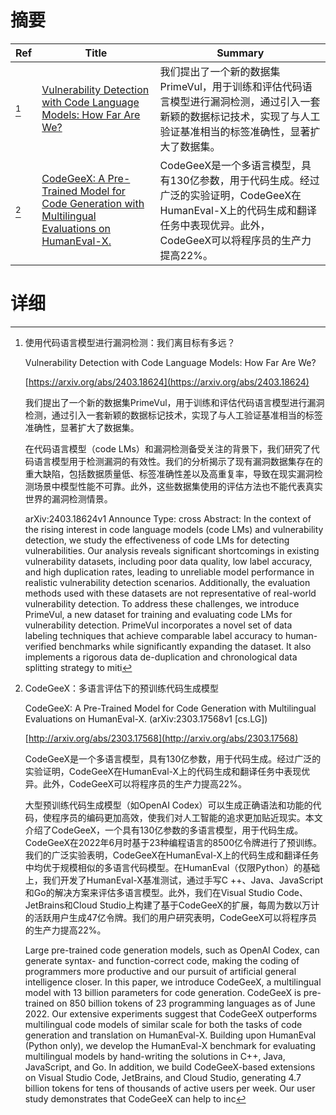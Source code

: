 # 摘要

| Ref | Title | Summary |
| --- | --- | --- |
| [^1] | [Vulnerability Detection with Code Language Models: How Far Are We?](https://arxiv.org/abs/2403.18624) | 我们提出了一个新的数据集PrimeVul，用于训练和评估代码语言模型进行漏洞检测，通过引入一套新颖的数据标记技术，实现了与人工验证基准相当的标签准确性，显著扩大了数据集。 |
| [^2] | [CodeGeeX: A Pre-Trained Model for Code Generation with Multilingual Evaluations on HumanEval-X.](http://arxiv.org/abs/2303.17568) | CodeGeeX是一个多语言模型，具有130亿参数，用于代码生成。经过广泛的实验证明，CodeGeeX在HumanEval-X上的代码生成和翻译任务中表现优异。此外，CodeGeeX可以将程序员的生产力提高22%。 |

# 详细

[^1]: 使用代码语言模型进行漏洞检测：我们离目标有多远？

    Vulnerability Detection with Code Language Models: How Far Are We?

    [https://arxiv.org/abs/2403.18624](https://arxiv.org/abs/2403.18624)

    我们提出了一个新的数据集PrimeVul，用于训练和评估代码语言模型进行漏洞检测，通过引入一套新颖的数据标记技术，实现了与人工验证基准相当的标签准确性，显著扩大了数据集。

    

    在代码语言模型（code LMs）和漏洞检测备受关注的背景下，我们研究了代码语言模型用于检测漏洞的有效性。我们的分析揭示了现有漏洞数据集存在的重大缺陷，包括数据质量低、标签准确性差以及高重复率，导致在现实漏洞检测场景中模型性能不可靠。此外，这些数据集使用的评估方法也不能代表真实世界的漏洞检测情景。

    arXiv:2403.18624v1 Announce Type: cross  Abstract: In the context of the rising interest in code language models (code LMs) and vulnerability detection, we study the effectiveness of code LMs for detecting vulnerabilities. Our analysis reveals significant shortcomings in existing vulnerability datasets, including poor data quality, low label accuracy, and high duplication rates, leading to unreliable model performance in realistic vulnerability detection scenarios. Additionally, the evaluation methods used with these datasets are not representative of real-world vulnerability detection.   To address these challenges, we introduce PrimeVul, a new dataset for training and evaluating code LMs for vulnerability detection. PrimeVul incorporates a novel set of data labeling techniques that achieve comparable label accuracy to human-verified benchmarks while significantly expanding the dataset. It also implements a rigorous data de-duplication and chronological data splitting strategy to miti
    
[^2]: CodeGeeX：多语言评估下的预训练代码生成模型

    CodeGeeX: A Pre-Trained Model for Code Generation with Multilingual Evaluations on HumanEval-X. (arXiv:2303.17568v1 [cs.LG])

    [http://arxiv.org/abs/2303.17568](http://arxiv.org/abs/2303.17568)

    CodeGeeX是一个多语言模型，具有130亿参数，用于代码生成。经过广泛的实验证明，CodeGeeX在HumanEval-X上的代码生成和翻译任务中表现优异。此外，CodeGeeX可以将程序员的生产力提高22%。

    

    大型预训练代码生成模型（如OpenAI Codex）可以生成正确语法和功能的代码，使程序员的编码更加高效，使我们对人工智能的追求更加贴近现实。本文介绍了CodeGeeX，一个具有130亿参数的多语言模型，用于代码生成。CodeGeeX在2022年6月时基于23种编程语言的8500亿令牌进行了预训练。我们的广泛实验表明，CodeGeeX在HumanEval-X上的代码生成和翻译任务中均优于规模相似的多语言代码模型。在HumanEval（仅限Python）的基础上，我们开发了HumanEval-X基准测试，通过手写C ++、Java、JavaScript和Go的解决方案来评估多语言模型。此外，我们在Visual Studio Code、JetBrains和Cloud Studio上构建了基于CodeGeeX的扩展，每周为数以万计的活跃用户生成47亿令牌。我们的用户研究表明，CodeGeeX可以将程序员的生产力提高22%。

    Large pre-trained code generation models, such as OpenAI Codex, can generate syntax- and function-correct code, making the coding of programmers more productive and our pursuit of artificial general intelligence closer. In this paper, we introduce CodeGeeX, a multilingual model with 13 billion parameters for code generation. CodeGeeX is pre-trained on 850 billion tokens of 23 programming languages as of June 2022. Our extensive experiments suggest that CodeGeeX outperforms multilingual code models of similar scale for both the tasks of code generation and translation on HumanEval-X. Building upon HumanEval (Python only), we develop the HumanEval-X benchmark for evaluating multilingual models by hand-writing the solutions in C++, Java, JavaScript, and Go. In addition, we build CodeGeeX-based extensions on Visual Studio Code, JetBrains, and Cloud Studio, generating 4.7 billion tokens for tens of thousands of active users per week. Our user study demonstrates that CodeGeeX can help to inc
    


